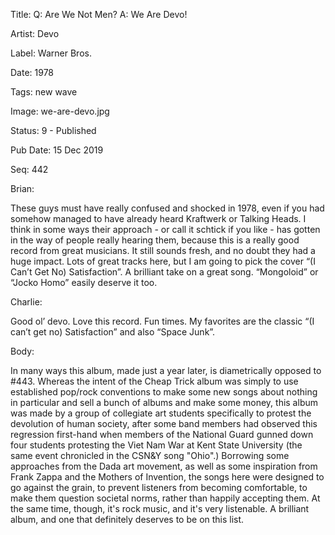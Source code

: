 Title:  Q: Are We Not Men? A: We Are Devo!

Artist: Devo

Label:  Warner Bros.

Date:   1978

Tags:   new wave

Image:  we-are-devo.jpg

Status: 9 - Published

Pub Date: 15 Dec 2019

Seq:    442

Brian: 

These guys must have really confused and shocked in 1978, even if you had somehow managed to have already heard Kraftwerk or Talking Heads. I think in some ways their approach - or call it schtick if you like - has gotten in the way of people really hearing them, because this is a really good record from great musicians. It still sounds fresh, and no doubt they had a huge impact. Lots of great tracks here, but I am going to pick the cover “(I Can’t Get No) Satisfaction”. A brilliant take on a great song. “Mongoloid” or “Jocko Homo” easily deserve it too.


Charlie: 

Good ol’ devo. Love this record. Fun times. My favorites are the classic “(I can’t get no) Satisfaction” and also “Space Junk”.


Body: 

In many ways this album, made just a year later, is diametrically opposed to #443. Whereas the intent of the Cheap Trick album was simply to use established pop/rock conventions to make some new songs about nothing in particular and sell a bunch of albums and make some money, this album was made by a group of collegiate art students specifically to protest the devolution of human society, after some band members had observed this regression first-hand when members of the National Guard gunned down four students protesting the Viet Nam War at Kent State University (the same event chronicled in the CSN&Y song "Ohio".) Borrowing some approaches from the Dada art movement, as well as some inspiration from Frank Zappa and the Mothers of Invention, the songs here were designed to go against the grain, to prevent listeners from becoming comfortable, to make them question societal norms, rather than happily accepting them. At the same time, though, it's rock music, and it's very listenable. A brilliant album, and one that definitely deserves to be on this list. 

